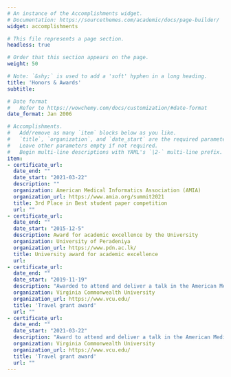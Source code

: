 ```yaml
---
# An instance of the Accomplishments widget.
# Documentation: https://sourcethemes.com/academic/docs/page-builder/
widget: accomplishments

# This file represents a page section.
headless: true

# Order that this section appears on the page.
weight: 50

# Note: `&shy;` is used to add a 'soft' hyphen in a long heading.
title: 'Honors & Awards'
subtitle:

# Date format
#   Refer to https://wowchemy.com/docs/customization/#date-format
date_format: Jan 2006

# Accomplishments.
#   Add/remove as many `item` blocks below as you like.
#   `title`, `organization`, and `date_start` are the required parameters.
#   Leave other parameters empty if not required.
#   Begin multi-line descriptions with YAML's `|2-` multi-line prefix.
item:
- certificate_url: 
  date_end: ""
  date_start: "2021-03-22"
  description: ""
  organization: American Medical Informatics Association (AMIA)
  organization_url: https://www.amia.org/summit2021
  title: 3rd Place in Best student paper competition
  url: ""
- certificate_url:
  date_end: ""
  date_start: "2015-12-5"
  description: Award for academic excellence by the University
  organization: University of Peradeniya
  organization_url: https://www.pdn.ac.lk/
  title: University award for academic excellence
  url: 
- certificate_url: 
  date_end: ""
  date_start: "2019-11-19"
  description: "Awarded to attend and deliver a talk in the American Medical Informatics Association (AMIA)-2019 annual symposium"
  organization: Virginia Commonwealth University
  organization_url: https://www.vcu.edu/
  title: 'Travel grant award'
  url: ""
- certificate_url: 
  date_end: ""
  date_start: "2021-03-22"
  description: "Award to attend and deliver a talk in the American Medical Informatics Association (AMIA)-2021 Virtual Informatics Summit"
  organization: Virginia Commonwealth University
  organization_url: https://www.vcu.edu/
  title: 'Travel grant award'
  url: ""
---
```

